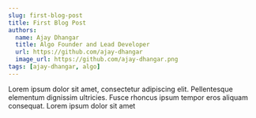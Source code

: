 ```yaml
---
slug: first-blog-post
title: First Blog Post
authors:
  name: Ajay Dhangar
  title: Algo Founder and Lead Developer
  url: https://github.com/ajay-dhangar
  image_url: https://github.com/ajay-dhangar.png
tags: [ajay-dhangar, algo]
---
```


Lorem ipsum dolor sit amet, consectetur adipiscing elit. Pellentesque elementum dignissim ultricies. Fusce rhoncus ipsum tempor eros aliquam consequat. Lorem ipsum dolor sit amet
